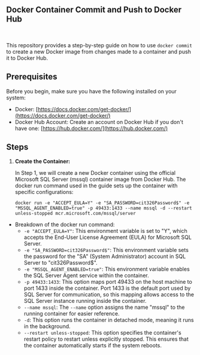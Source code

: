 ## Docker Container Commit and Push to Docker Hub
<br/>

This repository provides a step-by-step guide on how to use `docker commit` to create a new Docker image from changes made to a container and push it to Docker Hub.

## Prerequisites

Before you begin, make sure you have the following installed on your system:

- Docker: [https://docs.docker.com/get-docker/](https://docs.docker.com/get-docker/)
- Docker Hub Account: Create an account on Docker Hub if you don't have one: [https://hub.docker.com/](https://hub.docker.com/)

## Steps

1. **Create the Container:**

   In Step 1, we will create a new Docker container using the official Microsoft SQL Server (mssql) container image from Docker Hub. The docker run command used in the guide sets up the container with specific configurations:
   ```
   docker run -e "ACCEPT_EULA=Y" -e "SA_PASSWORD=cit326Password$" -e "MSSQL_AGENT_ENABLED=true" -p 49433:1433 --name mssql -d --restart unless-stopped mcr.microsoft.com/mssql/server
   ```
- Breakdown of the docker run command:
   - `-e "ACCEPT_EULA=Y"`: This environment variable is set to "Y", which accepts the End-User License Agreement (EULA) for Microsoft SQL Server.
   - `-e "SA_PASSWORD=cit326Password$"`: This environment variable sets the password for the "SA" (System Administrator) account in SQL Server to "cit326Password$".
   - `-e "MSSQL_AGENT_ENABLED=true"`: This environment variable enables the SQL Server Agent service within the container.
   - `-p 49433:1433`: This option maps port 49433 on the host machine to port 1433 inside the container. Port 1433 is the default port used by SQL Server for communication, so this mapping allows access to the SQL Server instance running inside the container.
   - `--name mssql`: The `--name` option assigns the name "mssql" to the running container for easier reference.
   - `-d`: This option runs the container in detached mode, meaning it runs in the background.
   - `--restart unless-stopped`: This option specifies the container's restart policy to restart unless explicitly stopped. This ensures that the container automatically starts if the system reboots.
